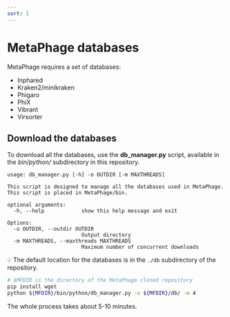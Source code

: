 ```yaml
---
sort: 1
---
```


# MetaPhage databases

MetaPhage requires a set of databases:
* Inphared
* Kraken2/minikraken
* Phigaro
* PhiX
* Vibrant
* Virsorter

## Download the databases

To download all the databases, use the **db_manager.py** script, available in the
_bin/python/_ subdirectory in this repository.

```text
usage: db_manager.py [-h] -o OUTDIR [-m MAXTHREADS]

This script is designed to manage all the databases used in MetaPhage. This script is placed in MetaPhage/bin.

optional arguments:
  -h, --help            show this help message and exit

Options:
  -o OUTDIR, --outdir OUTDIR
                        Output directory
  -m MAXTHREADS, --maxthreads MAXTHREADS
                        Maximum number of concurrent downloads
```

:bulb: The default location for the databases is in the `./db` subdirectory
of the repository.

```bash
# $MFDIR is the directory of the MetaPhage cloned repository
pip install wget
python ${MFDIR}/bin/python/db_manager.py -o ${MFDIR}/db/ -m 4
```

The whole process takes about 5-10 minutes.
